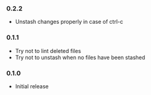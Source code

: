 ### 0.2.2

- Unstash changes properly in case of ctrl-c

### 0.1.1

- Try not to lint deleted files
- Try not to unstash when no files have been stashed

### 0.1.0

- Initial release
